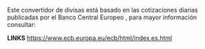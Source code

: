 Este convertidor de divisas está basado en las cotizaciones diarias publicadas por el Banco Central Europeo , para mayor información consultar: 

**LINKS**
https://www.ecb.europa.eu/ecb/html/index.es.html
